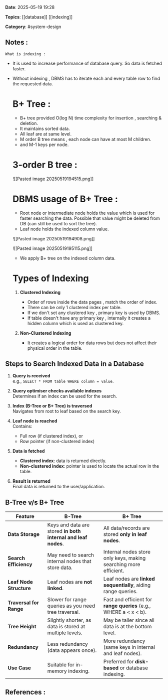 **Date**: 2025-05-19 19:28

**Topics**:  [[database]]  [[indexing]] 

**Category**: #system-design 

## Notes :

	What is indexing :

 - It is used to increase performance of database query. So data is fetched faster.
 - Without indexing , DBMS has to iterate each and every table row to find the requested data.
 
	 # B+ Tree :
	 - B+ tree provided O(log N) time complexity for insertion , searching & deletion.
	 - It maintains sorted data.
	 - All leaf are at same level.
	 - M order B tree means , each node can have at most M children.
	 - and M-1 keys per node.


	# 3-order B tree : 
	![[Pasted image 20250519194515.png]]

	# DBMS usage of B+ Tree :
	- Root node or intermediate node holds the value which is used for faster searching the data. Possible that value might be deleted from DB (can still be used to sort the tree).
	- Leaf node holds the indexed column value.

	![[Pasted image 20250519194908.png]]
	
	![[Pasted image 20250519195115.png]]

	- We apply B+ tree on the indexed column data. 

	# Types of Indexing 
	
	1. **Clustered Indexing**
		- Order of rows inside the data pages , match the order of index.
		- There can be only 1 clustered index per table.
		- If we don't set any clustered key , primary key is used by DBMS.
		- If table doesn't have any primary key , internally it creates a hidden column which is used as clustered key.
	
	2. **Non-Clustered Indexing**
		- It creates a logical order for data rows but does not affect their physical order in the table.


## Steps to Search Indexed Data in a Database

1. **Query is received**  
   e.g., `SELECT * FROM table WHERE column = value`.

2. **Query optimiser checks available indexes**  
   Determines if an index can be used for the search.

3. **Index (B-Tree or B+ Tree) is traversed**  
   Navigates from root to leaf based on the search key.

4. **Leaf node is reached**  
   Contains:
   - Full row (if clustered index), or
   - Row pointer (if non-clustered index)

5. **Data is fetched**  
   - **Clustered index**: data is returned directly.
   - **Non-clustered index**: pointer is used to locate the actual row in the table.

6. **Result is returned**  
   Final data is returned to the user/application.


## B-Tree v/s B+ Tree

|Feature|**B-Tree**|**B+ Tree**|
|---|---|---|
|**Data Storage**|Keys and data are stored **in both internal and leaf nodes**.|All data/records are stored **only in leaf nodes**.|
|**Search Efficiency**|May need to search internal nodes that store data.|Internal nodes store only keys, making searching more efficient.|
|**Leaf Node Structure**|Leaf nodes are **not linked**.|Leaf nodes are **linked sequentially**, aiding range queries.|
|**Traversal for Range**|Slower for range queries as you need tree traversal.|Fast and efficient for **range queries** (e.g., WHERE a < x < b).|
|**Tree Height**|Slightly shorter, as data is stored at multiple levels.|May be taller since all data is at the bottom level.|
|**Redundancy**|Less redundancy (data appears once).|More redundancy (same keys in internal and leaf nodes).|
|**Use Case**|Suitable for in-memory indexing.|Preferred for **disk-based** or database indexing.|




## References :
